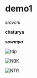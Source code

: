 # demo1
*sravani*

**chaturya**

***sowmya***

![tdp](https://www.thehindu.com/news/national/andhra-pradesh/s5e0p0/article30099022.ece/ALTERNATES/LANDSCAPE_1200/VBK-TDP-VRAJU)

![NBK](https://encrypted-tbn0.gstatic.com/images?q=tbn:ANd9GcQD0Rqv2CRH_OADTh69PU9tzybndZVo8cQa-Q&usqp=CAU)

![NTR](https://encrypted-tbn0.gstatic.com/images?q=tbn:ANd9GcTHpP_azy8wMpX7xlFijReDQx7Ol94BkpydSw&usqp=CAU)
